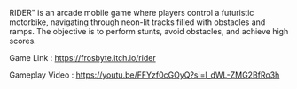 RIDER" is an arcade mobile game where players control a futuristic motorbike, navigating through neon-lit tracks filled with obstacles and ramps. The objective is to perform stunts, avoid obstacles, and achieve high scores.

Game Link : https://frosbyte.itch.io/rider

Gameplay Video : https://youtu.be/FFYzf0cGOyQ?si=l_dWL-ZMG2BfRo3h
